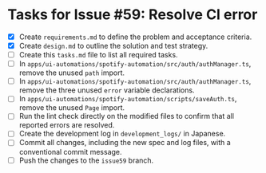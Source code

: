 # Tasks for Issue #59: Resolve CI error

- [x] Create `requirements.md` to define the problem and acceptance criteria.
- [x] Create `design.md` to outline the solution and test strategy.
- [ ] Create this `tasks.md` file to list all required tasks.
- [ ] In `apps/ui-automations/spotify-automation/src/auth/authManager.ts`, remove the unused `path` import.
- [ ] In `apps/ui-automations/spotify-automation/src/auth/authManager.ts`, remove the three unused `error` variable declarations.
- [ ] In `apps/ui-automations/spotify-automation/scripts/saveAuth.ts`, remove the unused `Page` import.
- [ ] Run the lint check directly on the modified files to confirm that all reported errors are resolved.
- [ ] Create the development log in `development_logs/` in Japanese.
- [ ] Commit all changes, including the new spec and log files, with a conventional commit message.
- [ ] Push the changes to the `issue59` branch.